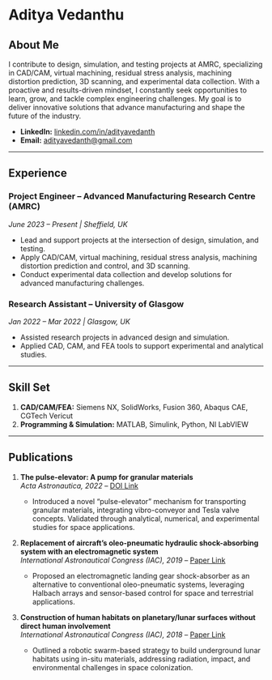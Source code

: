# Aditya Vedanthu

## About Me
I contribute to design, simulation, and testing projects at AMRC, specializing in CAD/CAM, virtual machining, residual stress analysis, machining distortion prediction, 3D scanning, and experimental data collection. With a proactive and results-driven mindset, I constantly seek opportunities to learn, grow, and tackle complex engineering challenges. My goal is to deliver innovative solutions that advance manufacturing and shape the future of the industry.

- **LinkedIn:** [linkedin.com/in/adityavedanth](http://www.linkedin.com/in/adityavedanth)  
- **Email:** adityavedanth@gmail.com  

---

## Experience

### Project Engineer – Advanced Manufacturing Research Centre (AMRC)
*June 2023 – Present | Sheffield, UK*  
- Lead and support projects at the intersection of design, simulation, and testing.  
- Apply CAD/CAM, virtual machining, residual stress analysis, machining distortion prediction and control, and 3D scanning.  
- Conduct experimental data collection and develop solutions for advanced manufacturing challenges.  

### Research Assistant – University of Glasgow
*Jan 2022 – Mar 2022 | Glasgow, UK*  
- Assisted research projects in advanced design and simulation.  
- Applied CAD, CAM, and FEA tools to support experimental and analytical studies.  

---

## Skill Set

1. **CAD/CAM/FEA:** Siemens NX, SolidWorks, Fusion 360, Abaqus CAE, CGTech Vericut  
2. **Programming & Simulation:** MATLAB, Simulink, Python, NI LabVIEW  

---

## Publications

1. **The pulse-elevator: A pump for granular materials**  
   *Acta Astronautica, 2022* – [DOI Link](https://doi.org/10.1016/j.actaastro.2022.07.052)  
   - Introduced a novel “pulse-elevator” mechanism for transporting granular materials, integrating vibro-conveyor and Tesla valve concepts. Validated through analytical, numerical, and experimental studies for space applications.  

2. **Replacement of aircraft’s oleo-pneumatic hydraulic shock-absorbing system with an electromagnetic system**  
   *International Astronautical Congress (IAC), 2019* – [Paper Link](https://dl.iafastro.directory/event/IAC-2019/paper/51055/)  
   - Proposed an electromagnetic landing gear shock-absorber as an alternative to conventional oleo-pneumatic systems, leveraging Halbach arrays and sensor-based control for space and terrestrial applications.  

3. **Construction of human habitats on planetary/lunar surfaces without direct human involvement**  
   *International Astronautical Congress (IAC), 2018* – [Paper Link](https://dl.iafastro.directory/event/IAC-2018/paper/48021/)  
   - Outlined a robotic swarm-based strategy to build underground lunar habitats using in-situ materials, addressing radiation, impact, and environmental challenges in space colonization.
